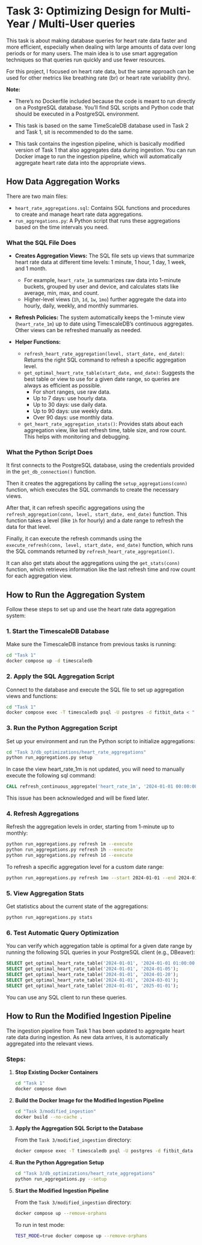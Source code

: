 # Task 3: Optimizing Design for Multi-Year / Multi-User queries

This task is about making database queries for heart rate data faster and more efficient, especially when dealing with large amounts of data over long periods or for many users. The main idea is to use smart aggregation techniques so that queries run quickly and use fewer resources.

For this project, I focused on heart rate data, but the same approach can be used for other metrics like breathing rate (br) or heart rate variability (hrv).

**Note:** 
- There’s no Dockerfile included because the code is meant to run directly on a PostgreSQL database. You’ll find SQL scripts and Python code that should be executed in a PostgreSQL environment.

- This task is based on the same TimeScaleDB database used in Task 2 and Task 1, sit is recommended to do the same.

- This task contains the ingestion pipeline, which is basically modified version of Task 1 that also aggregates data during ingestion. You can run Docker image to run the ingestion pipeline, which will automatically aggregate heart rate data into the appropriate views.

## How Data Aggregation Works

There are two main files:
- `heart_rate_aggregations.sql`: Contains SQL functions and procedures to create and manage heart rate data aggregations.
- `run_aggregations.py`: A Python script that runs these aggregations based on the time intervals you need.

### What the SQL File Does

- **Creates Aggregation Views:** The SQL file sets up views that summarize heart rate data at different time levels: 1 minute, 1 hour, 1 day, 1 week, and 1 month.
    - For example, `heart_rate_1m` summarizes raw data into 1-minute buckets, grouped by user and device, and calculates stats like average, min, max, and count.
    - Higher-level views (`1h`, `1d`, `1w`, `1mo`) further aggregate the data into hourly, daily, weekly, and monthly summaries.

- **Refresh Policies:** The system automatically keeps the 1-minute view (`heart_rate_1m`) up to date using TimescaleDB’s continuous aggregates. Other views can be refreshed manually as needed.

- **Helper Functions:**
    - `refresh_heart_rate_aggregation(level, start_date, end_date)`: Returns the right SQL command to refresh a specific aggregation level.
    - `get_optimal_heart_rate_table(start_date, end_date)`: Suggests the best table or view to use for a given date range, so queries are always as efficient as possible.
        - For short ranges, use raw data.
        - Up to 7 days: use hourly data.
        - Up to 30 days: use daily data.
        - Up to 90 days: use weekly data.
        - Over 90 days: use monthly data.
    - `get_heart_rate_aggregation_stats()`: Provides stats about each aggregation view, like last refresh time, table size, and row count. This helps with monitoring and debugging.

### What the Python Script Does
It first connects to the PostgreSQL database, using the credentials provided in the `get_db_connection()` function. 

Then it creates the aggregations by calling the `setup_aggregations(conn)` function, which executes the SQL commands to create the necessary views.

After that, it can refresh specific aggregations using the `refresh_aggregation(conn, level, start_date, end_date)` function. This function takes a level (like `1h` for hourly) and a date range to refresh the data for that level.

Finally, it can execute the refresh commands using the `execute_refresh(conn, level, start_date, end_date)` function, which runs the SQL commands returned by `refresh_heart_rate_aggregation()`.

It can also get stats about the aggregations using the `get_stats(conn)` function, which retrieves information like the last refresh time and row count for each aggregation view.

## How to Run the Aggregation System

Follow these steps to set up and use the heart rate data aggregation system:

### 1. Start the TimescaleDB Database

Make sure the TimescaleDB instance from previous tasks is running:

```bash
cd "Task 1"
docker compose up -d timescaledb
```

### 2. Apply the SQL Aggregation Script

Connect to the database and execute the SQL file to set up aggregation views and functions:

```bash
cd "Task 1"
docker compose exec -T timescaledb psql -U postgres -d fitbit_data < "../Task 3/db_optimizations/heart_rate_aggregations/heart_rate_aggregations.sql"
```

### 3. Run the Python Aggregation Script

Set up your environment and run the Python script to initialize aggregations:

```bash
cd "Task 3/db_optimizations/heart_rate_aggregations"
python run_aggregations.py setup
```

In case the view heart_rate_1m is not updated, you will need to manually execute the following sql command:
```sql
CALL refresh_continuous_aggregate('heart_rate_1m', '2024-01-01 00:00:00.0000000', '2024-01-31 23:59:00.000000');
```

This issue has been acknowledged and will be fixed later.

### 4. Refresh Aggregations

Refresh the aggregation levels in order, starting from 1-minute up to monthly:

```bash
python run_aggregations.py refresh 1m --execute
python run_aggregations.py refresh 1h --execute
python run_aggregations.py refresh 1d --execute
```

To refresh a specific aggregation level for a custom date range:

```bash
python run_aggregations.py refresh 1mo --start 2024-01-01 --end 2024-01-22 --execute
```

### 5. View Aggregation Stats

Get statistics about the current state of the aggregations:

```bash
python run_aggregations.py stats
```

### 6. Test Automatic Query Optimization

You can verify which aggregation table is optimal for a given date range by running the following SQL queries in your PostgreSQL client (e.g., DBeaver):

```sql
SELECT get_optimal_heart_rate_table('2024-01-01', '2024-01-01 01:00:00');  -- Returns 'heart_rate'
SELECT get_optimal_heart_rate_table('2024-01-01', '2024-01-05');           -- Returns 'heart_rate_1h'
SELECT get_optimal_heart_rate_table('2024-01-01', '2024-01-20');           -- Returns 'heart_rate_1d'
SELECT get_optimal_heart_rate_table('2024-01-01', '2024-03-01');           -- Returns 'heart_rate_1w'
SELECT get_optimal_heart_rate_table('2024-01-01', '2025-01-01');           -- Returns 'heart_rate_1mo'
```

You can use any SQL client to run these queries.

## How to Run the Modified Ingestion Pipeline

The ingestion pipeline from Task 1 has been updated to aggregate heart rate data during ingestion. As new data arrives, it is automatically aggregated into the relevant views.

### Steps:

1. **Stop Existing Docker Containers**

    ```bash
    cd "Task 1"
    docker compose down
    ```

2. **Build the Docker Image for the Modified Ingestion Pipeline**

    ```bash
    cd "Task 3/modified_ingestion"
    docker build --no-cache .
    ```

3. **Apply the Aggregation SQL Script to the Database**

    From the `Task 3/modified_ingestion` directory:

    ```bash
    docker compose exec -T timescaledb psql -U postgres -d fitbit_data < "../db_optimizations/heart_rate_aggregations/heart_rate_aggregations.sql"
    ```

4. **Run the Python Aggregation Setup**

    ```bash
    cd "Task 3/db_optimizations/heart_rate_aggregations"
    python run_aggregations.py --setup
    ```
5. **Start the Modified Ingestion Pipeline**

    From the `Task 3/modified_ingestion` directory:

    ```bash
    docker compose up --remove-orphans
    ```

    To run in test mode:

    ```bash
    TEST_MODE=true docker compose up --remove-orphans
    ```
